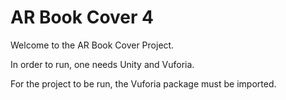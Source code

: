 # AR Book Cover 4
 
 Welcome to the AR Book Cover Project. 
 
 In order to run, one needs Unity and Vuforia.
 
 For the project to be run, the Vuforia package must be imported. 